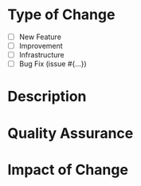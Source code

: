 # Type of Change

- [ ] New Feature
- [ ] Improvement
- [ ] Infrastructure
- [ ] Bug Fix (issue #{...})

# Description



# Quality Assurance



# Impact of Change



